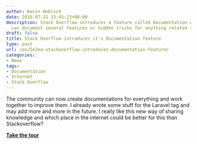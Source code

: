 ```yaml
---
author: Kevin Woblick
date: 2016-07-21 15:45:23+00:00
description: Stack Overflow introduces a feature called Documentation where users
  can document several features or hidden tricks for anything related to programming.
draft: false
title: Stack Overflow introduces it's Documentation feature
type: post
url: /en/5e2ea-stackoverflow-introduces-documentation-feature/
categories:
- News
tags:
- Documentation
- Internet
- Stack Overflow
---
```


The community can now create documentations for everything and work together to improve them.
I already wrote some stuff for the Laravel tag and may add more and more in the future. I really like this new way of sharing knowledge and which place in the internet could be better for this than Stackoverflow?

**[Take the tour](http://stackoverflow.com/tour/documentation)**
